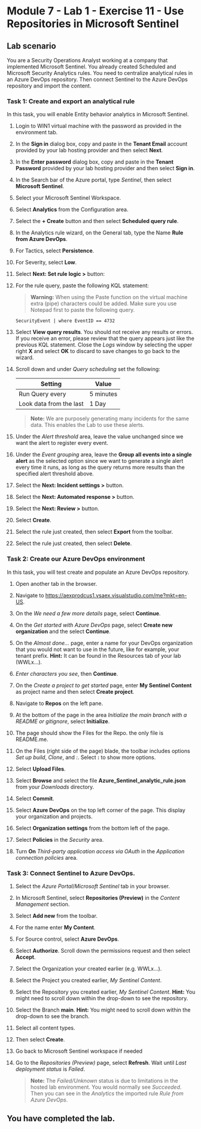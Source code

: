 # Module 7 - Lab 1 - Exercise 11 - Use Repositories in Microsoft Sentinel

## Lab scenario

You are a Security Operations Analyst working at a company that implemented Microsoft Sentinel. You already created Scheduled and Microsoft Security Analytics rules.  You need to centralize analytical rules in an Azure DevOps repository.  Then connect Sentinel to the Azure DevOps repository and import the content. 


### Task 1: Create and export an analytical rule

In this task, you will enable Entity behavior analytics in Microsoft Sentinel.

1. Login to WIN1 virtual machine with the password as provided in the environment tab.

1. In the **Sign in** dialog box, copy and paste in the **Tenant Email** account provided by your lab hosting provider and then select **Next**.

1. In the **Enter password** dialog box, copy and paste in the **Tenant Password** provided by your lab hosting provider and then select **Sign in**.

1. In the Search bar of the Azure portal, type *Sentinel*, then select **Microsoft Sentinel**.

1. Select your Microsoft Sentinel Workspace.

1. Select **Analytics** from the Configuration area.

1. Select the **+ Create** button and then select **Scheduled query rule**.

1. In the Analytics rule wizard, on the General tab, type the Name **Rule from Azure DevOps**.

1. For Tactics, select **Persistence**.

1. For Severity, select **Low**.

1. Select **Next: Set rule logic >** button:

1. For the rule query, paste the following KQL statement:

    >**Warning:** When using the Paste function on the virtual machine extra (pipe) characters could be added. Make sure you use Notepad first to paste the following query.

    ```KQL
    SecurityEvent | where EventID == 4732
    ```

1. Select **View query results**. You should not receive any results or errors. If you receive an error, please review that the query appears just like the previous KQL statement. Close the *Logs* window by selecting the upper right **X** and select **OK** to discard to save changes to go back to the wizard.


1. Scroll down and under *Query scheduling* set the following:

    |Setting|Value|
    |---|---|
    |Run Query every|5 minutes|
    |Look data from the last|1 Day|

    >**Note:** We are purposely generating many incidents for the same data. This enables the Lab to use these alerts.

1. Under the *Alert threshold* area, leave the value unchanged since we want the alert to register every event.

1. Under the *Event grouping* area, leave the **Group all events into a single alert** as the selected option since we want to generate a single alert every time it runs, as long as the query returns more results than the specified alert threshold above.

1. Select the **Next: Incident settings >** button. 

1. Select the **Next: Automated response >** button.

1. Select the **Next: Review >** button.
 
1. Select **Create**.

1. Select the rule just created, then select **Export** from the toolbar.

1. Select the rule just created, then select **Delete**.


### Task 2: Create our Azure DevOps environment

In this task, you will test create and populate an Azure DevOps repository.

1. Open another tab in the browser.

1. Navigate to https://aexprodcus1.vsaex.visualstudio.com/me?mkt=en-US.

1. On the *We need a few more details* page, select **Continue**.

1. On the *Get started with Azure DevOps* page, select **Create new organization** and the select **Continue**.

1. On the *Almost done...* page, enter a name for your DevOps organization that you would not want to use in the future, like for example, your tenant prefix. **Hint:** It can be found in the Resources tab of your lab (WWLx...).

1. *Enter characters you see*, then **Continue**.

1. On the *Create a project to get started* page, enter **My Sentinel Content** as project name and then select **Create project**.

1. Navigate to **Repos** on the left pane.

1. At the bottom of the page in the area *Initialize the main branch with a README or gitignore*, select **Initialize**.

1. The page should show the Files for the Repo.  the only file is README.me.

1. On the Files (right side of the page) blade, the toolbar includes options *Set up build*, *Clone*, and *:*.  Select **:** to show more options.

1. Select **Upload Files**.

1. Select **Browse** and select the file **Azure_Sentinel_analytic_rule.json** from your *Downloads* directory.

1. Select **Commit**.

1. Select **Azure DevOps** on the top left corner of the page.  This display your organization and projects.

1. Select **Organization settings** from the bottom left of the page.

1. Select **Policies** in the *Security* area.

1. Turn **On** *Third-party application access via OAuth* in the *Application connection policies* area.


### Task 3: Connect Sentinel to Azure DevOps.

1. Select the *Azure Portal*/*Microsoft Sentinel* tab in your browser.

1. In Microsoft Sentinel, select **Repositories (Preview)** in the *Content Management* section.

1. Select **Add new** from the toolbar.

1. For the name enter **My Content**.

1. For Source control, select **Azure DevOps**.

1. Select **Authorize**. Scroll down the permissions request and then select **Accept**.

1. Select the Organization your created earlier (e.g. WWLx...).

1. Select the Project you created earlier, *My Sentinel Content*.

1. Select the Repository you created earlier, *My Sentinel Content*. **Hint:** You might need to scroll down within the drop-down to see the repository.

1. Select the Branch **main**. **Hint:** You might need to scroll down within the drop-down to see the branch.

1. Select all content types.

1. Then select **Create**.

1. Go back to Microsoft Sentinel workspace if needed

1. Go to the *Repositories (Preview)* page, select **Refresh**. Wait until *Last deployment status* is *Failed*.  

    >**Note:** The *Failed/Unknown* status is due to limitations in the hosted lab environment. You would normally see *Succeeded*. Then you can see in the *Analytics* the imported rule *Rule from Azure DevOps*.


## You have completed the lab.
